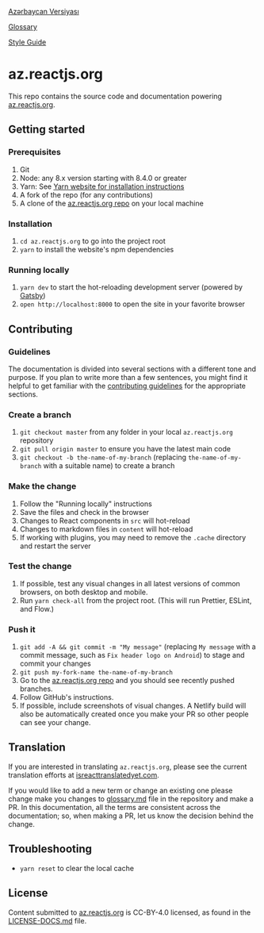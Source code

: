 [Azərbaycan Versiyası](https://github.com/reactjs/az.reactjs.org/blob/master/README.az.md)

[Glossary](https://github.com/reactjs/az.reactjs.org/blob/master/glossary.md)

[Style Guide](https://github.com/reactjs/az.reactjs.org/blob/master/style-guide.md)

# az.reactjs.org

This repo contains the source code and documentation powering [az.reactjs.org](https://az.reactjs.org/).

## Getting started

### Prerequisites

1. Git
1. Node: any 8.x version starting with 8.4.0 or greater
1. Yarn: See [Yarn website for installation instructions](https://yarnpkg.com/lang/en/docs/install/)
1. A fork of the repo (for any contributions)
1. A clone of the [az.reactjs.org repo](https://github.com/reactjs/az.reactjs.org) on your local machine

### Installation

1. `cd az.reactjs.org` to go into the project root
1. `yarn` to install the website's npm dependencies

### Running locally

1. `yarn dev` to start the hot-reloading development server (powered by [Gatsby](https://www.gatsbyjs.org))
1. `open http://localhost:8000` to open the site in your favorite browser

## Contributing

### Guidelines

The documentation is divided into several sections with a different tone and purpose. If you plan to write more than a few sentences, you might find it helpful to get familiar with the [contributing guidelines](https://github.com/reactjs/az.reactjs.org/blob/master/CONTRIBUTING.md#guidelines-for-text) for the appropriate sections.

### Create a branch

1. `git checkout master` from any folder in your local `az.reactjs.org` repository
1. `git pull origin master` to ensure you have the latest main code
1. `git checkout -b the-name-of-my-branch` (replacing `the-name-of-my-branch` with a suitable name) to create a branch

### Make the change

1. Follow the "Running locally" instructions
1. Save the files and check in the browser
  1. Changes to React components in `src` will hot-reload
  1. Changes to markdown files in `content` will hot-reload
  1. If working with plugins, you may need to remove the `.cache` directory and restart the server

### Test the change

1. If possible, test any visual changes in all latest versions of common browsers, on both desktop and mobile.
1. Run `yarn check-all` from the project root. (This will run Prettier, ESLint, and Flow.)

### Push it

1. `git add -A && git commit -m "My message"` (replacing `My message` with a commit message, such as `Fix header logo on Android`) to stage and commit your changes
1. `git push my-fork-name the-name-of-my-branch`
1. Go to the [az.reactjs.org repo](https://github.com/reactjs/az.reactjs.org) and you should see recently pushed branches.
1. Follow GitHub's instructions.
1. If possible, include screenshots of visual changes. A Netlify build will also be automatically created once you make your PR so other people can see your change.

## Translation

If you are interested in translating `az.reactjs.org`, please see the current translation efforts at [isreacttranslatedyet.com](https://www.isreacttranslatedyet.com/).

If you would like to add a new term or change an existing one please change make you changes to [glossary.md](https://github.com/reactjs/az.reactjs.org/blob/master/glossary.md) file in the repository and make a PR. In this documentation, all the terms are consistent across the documentation; so, when making a PR, let us know the decision behind the change.

## Troubleshooting

- `yarn reset` to clear the local cache

## License

Content submitted to [az.reactjs.org](https://az.reactjs.org/) is CC-BY-4.0 licensed, as found in the [LICENSE-DOCS.md](https://github.com/open-source-explorer/reactjs.org/blob/master/LICENSE-DOCS.md) file.
